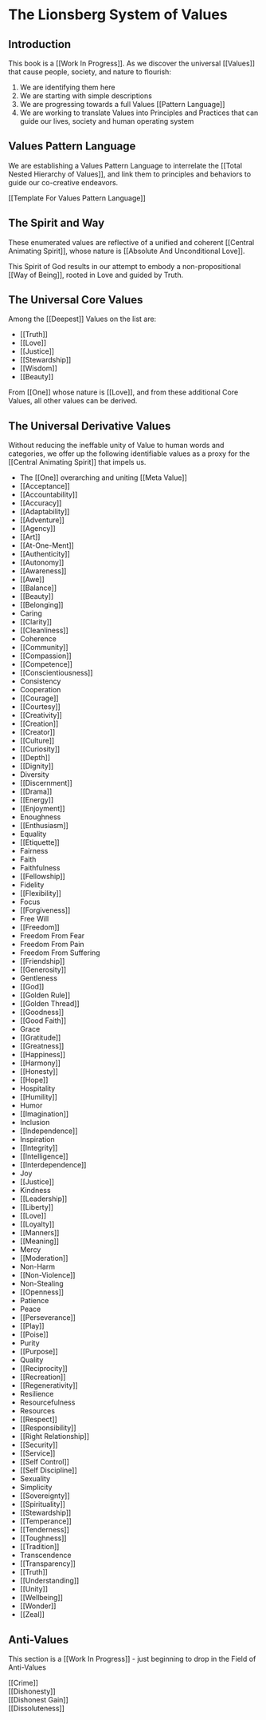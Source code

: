 # The Lionsberg System of Values

## Introduction 

This book is a [[Work In Progress]]. As we discover the universal [[Values]] that cause people, society, and nature to flourish: 

1. We are identifying them here
2. We are starting with simple descriptions 
3. We are progressing towards a full Values [[Pattern Language]] 
4. We are working to translate Values into Principles and Practices that can guide our lives, society and human operating system 

## Values Pattern Language

We are establishing a Values Pattern Language to interrelate the [[Total Nested Hierarchy of Values]], and link them to principles and behaviors to guide our co-creative endeavors. 

[[Template For Values Pattern Language]]  

## The Spirit and Way 

These enumerated values are reflective of a unified and coherent [[Central Animating Spirit]], whose nature is [[Absolute And Unconditional Love]]. 

This Spirit of God results in our attempt to embody a non-propositional [[Way of Being]], rooted in Love and guided by Truth.  

## The Universal Core Values 

Among the [[Deepest]] Values on the list are: 
- [[Truth]]  
- [[Love]]  
- [[Justice]]  
- [[Stewardship]]  
- [[Wisdom]]  
- [[Beauty]]  

From [[One]] whose nature is [[Love]], and from these additional Core Values, all other values can be derived. 

## The Universal Derivative Values 

Without reducing the ineffable unity of Value to human words and categories, we offer up the following identifiable values as a proxy for the [[Central Animating Spirit]] that impels us. 

- The [[One]] overarching and uniting [[Meta Value]] 
- [[Acceptance]]  
- [[Accountability]] 
- [[Accuracy]]    
- [[Adaptability]]  
- [[Adventure]]  
- [[Agency]]  
- [[Art]]  
- [[At-One-Ment]]  
- [[Authenticity]]  
- [[Autonomy]]  
- [[Awareness]]  
- [[Awe]]  
- [[Balance]]  
- [[Beauty]]  
- [[Belonging]]  
- Caring  
- [[Clarity]]  
- [[Cleanliness]]  
- Coherence  
- [[Community]]  
- [[Compassion]]  
- [[Competence]]  
- [[Conscientiousness]] 
- Consistency  
- Cooperation  
- [[Courage]]  
- [[Courtesy]]  
- [[Creativity]]  
- [[Creation]]  
- [[Creator]]  
- [[Culture]]  
- [[Curiosity]]  
- [[Depth]]  
- [[Dignity]]  
- Diversity  
- [[Discernment]]  
- [[Drama]]  
- [[Energy]]  
- [[Enjoyment]]  
- Enoughness  
- [[Enthusiasm]]  
- Equality  
- [[Etiquette]]  
- Fairness 
- Faith
- Faithfulness  
- [[Fellowship]]  
- Fidelity  
- [[Flexibility]]  
- Focus  
- [[Forgiveness]]  
- Free Will  
- [[Freedom]]  
- Freedom From Fear  
- Freedom From Pain  
- Freedom From Suffering  
- [[Friendship]]  
- [[Generosity]]  
- Gentleness  
- [[God]]  
- [[Golden Rule]]  
- [[Golden Thread]]  
- [[Goodness]]  
- [[Good Faith]]  
- Grace  
- [[Gratitude]]  
- [[Greatness]]  
- [[Happiness]]  
- [[Harmony]]  
- [[Honesty]]  
- [[Hope]]  
- Hospitality  
- [[Humility]]  
- Humor   
- [[Imagination]]  
- Inclusion 
- [[Independence]]  
- Inspiration  
- [[Integrity]] 
- [[Intelligence]]  
- [[Interdependence]]  
- Joy  
- [[Justice]] 
- Kindness  
- [[Leadership]]  
- [[Liberty]]  
- [[Love]]
- [[Loyalty]]  
- [[Manners]]  
- [[Meaning]]  
- Mercy  
- [[Moderation]]  
- Non-Harm  
- [[Non-Violence]]  
- Non-Stealing  
- [[Openness]]  
- Patience  
- Peace  
- [[Perseverance]]  
- [[Play]]  
- [[Poise]]  
- Purity  
- [[Purpose]]  
- Quality  
- [[Reciprocity]]  
- [[Recreation]]  
- [[Regenerativity]]  
- Resilience 
- Resourcefulness  
- Resources  
- [[Respect]]  
- [[Responsibility]]  
- [[Right Relationship]]  
- [[Security]]  
- [[Service]]  
- [[Self Control]]  
- [[Self Discipline]]  
- Sexuality  
- Simplicity  
- [[Sovereignty]] 
- [[Spirituality]]  
- [[Stewardship]]  
- [[Temperance]]  
- [[Tenderness]]  
- [[Toughness]]  
- [[Tradition]]  
- Transcendence  
- [[Transparency]]  
- [[Truth]] 
- [[Understanding]]  
- [[Unity]] 
- [[Wellbeing]]  
- [[Wonder]]  
- [[Zeal]]  

## Anti-Values 

This section is a [[Work In Progress]] - just beginning to drop in the Field of Anti-Values 

[[Crime]]  
[[Dishonesty]]  
[[Dishonest Gain]]  
[[Dissoluteness]]  

